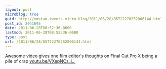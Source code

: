 ```yaml
---
layout: post
microblog: true
guid: http://vmstan-tweets.micro.blog/2011/06/28/85722270252806144.html
post_id: 3041695
date: 2011-06-28T08:52:36-0600
lastmod: 2011-06-28T08:52:36-0600
type: post
url: /2011/06/28/85722270252806144.html
---
```

Awesome video gives one film editor's thoughts on Final Cut Pro X being a pile of crap [youtu.be/VXepNCs_i...](http://youtu.be/VXepNCs_iZo)
